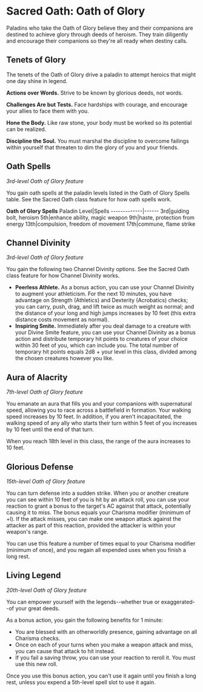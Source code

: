 # Sacred Oath: Oath of Glory
Paladins who take the Oath of Glory believe they and their companions are destined to achieve glory through deeds of heroism. They train diligently and encourage their companions so they're all ready when destiny calls.

## Tenets of Glory
The tenets of the Oath of Glory drive a paladin to attempt heroics that might one day shine in legend. 

**Actions over Words.** Strive to be known by glorious deeds, not words. 

**Challenges Are but Tests.** Face hardships with courage, and encourage your allies to face them with you.

**Hone the Body.** Like raw stone, your body must be worked so its potential can be realized.

**Discipline the Soul.** You must marshal the discipline to overcome failings within yourself that threaten to dim the glory of you and your friends. 

## Oath Spells
*3rd-level Oath of Glory feature*

You gain oath spells at the paladin levels listed in the Oath of Glory Spells table. See the Sacred Oath class feature for how oath spells work.

**Oath of Glory Spells**
Paladin Level|Spells
-------------|------
3rd|guiding bolt, heroism
5th|enhance ability, magic weapon
9th|haste, protection from energy
13th|compulsion, freedom of movement
17th|commune, flame strike 

## Channel Divinity
*3rd-level Oath of Glory feature*

You gain the following two Channel Divinity options. See the Sacred Oath class feature for how Channel Divinity works.
* **Peerless Athlete.** As a bonus action, you can use your Channel Divinity to augment your athleticism. For the next 10 minutes, you have advantage on Strength (Athletics) and Dexterity (Acrobatics) checks; you can carry, push, drag, and lift twice as much weight as normal; and the distance of your long and high jumps increases by 10 feet (this extra distance costs movement as normal).
* **Inspiring Smite.** Immediately after you deal damage to a creature with your Divine Smite feature, you can use your Channel Divinity as a bonus action and distribute temporary hit points to creatures of your choice within 30 feet of you, which can include you. The total number of temporary hit points equals 2d8 + your level in this class, divided among the chosen creatures however you like.

## Aura of Alacrity
*7th-level Oath of Glory feature*

You emanate an aura that fills you and your companions with supernatural speed, allowing you to race across a battlefield in formation. Your walking speed increases by 10 feet. In addition, if you aren't incapacitated, the walking speed of any ally who starts their turn within 5 feet of you increases by 10 feet until the end of that turn.

When you reach 18th level in this class, the range of the aura increases to 10 feet.

## Glorious Defense
*15th-level Oath of Glory feature*

You can turn defense into a sudden strike. When you or another creature you can see within 10 feet of you is hit by an attack roll, you can use your reaction to grant a bonus to the target's AC against that attack, potentially causing it to miss. The bonus equals your Charisma modifier (minimum of +l). If the attack misses, you can make one weapon attack against the attacker as part of this reaction, provided the attacker is within your weapon's range. 

You can use this feature a number of times equal to your Charisma modifier (minimum of once), and you regain all expended uses when you finish a long rest.

## Living Legend
*20th-level Oath of Glory feature*

You can empower yourself with the legends--whether true or exaggerated--of your great deeds.

As a bonus action, you gain the following benefits for 1 minute:
* You are blessed with an otherworldly presence, gaining advantage on all Charisma checks.
* Once on each of your turns when you make a weapon attack and miss, you can cause that attack to hit instead.
* If you fail a saving throw, you can use your reaction to reroll it. You must use this new roll. 

Once you use this bonus action, you can't use it again until you finish a long rest, unless you expend a 5th-level spell slot to use it again.
